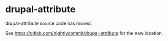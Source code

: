 # drupal-attribute

drupal-attribute source code has moved.

See https://gitlab.com/nightlycommit/drupal-attribute for the new location.

